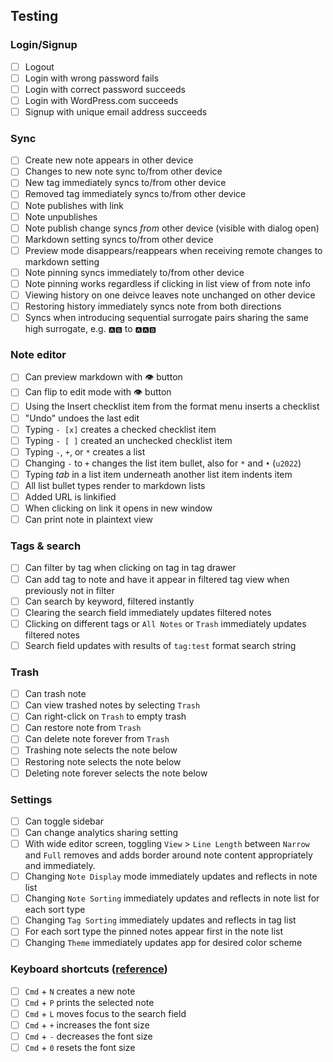 ## Testing

### Login/Signup

- [ ] Logout
- [ ] Login with wrong password fails
- [ ] Login with correct password succeeds
- [ ] Login with WordPress.com succeeds
- [ ] Signup with unique email address succeeds

### Sync

- [ ] Create new note appears in other device
- [ ] Changes to new note sync to/from other device
- [ ] New tag immediately syncs to/from other device
- [ ] Removed tag immediately syncs to/from other device
- [ ] Note publishes with link
- [ ] Note unpublishes
- [ ] Note publish change syncs _from_ other device (visible with dialog open)
- [ ] Markdown setting syncs to/from other device
- [ ] Preview mode disappears/reappears when receiving remote changes to markdown setting
- [ ] Note pinning syncs immediately to/from other device
- [ ] Note pinning works regardless if clicking in list view of from note info
- [ ] Viewing history on one deivce leaves note unchanged on other device
- [ ] Restoring history immediately syncs note from both directions
- [ ] Syncs when introducing sequential surrogate pairs sharing the same high surrogate, e.g. `🅰🅱` to `🅰🅰🅱`

### Note editor

- [ ] Can preview markdown with 👁 button
- [ ] Can flip to edit mode with 👁 button
- [ ] Using the Insert checklist item from the format menu inserts a checklist
- [ ] "Undo" undoes the last edit
- [ ] Typing `- [x]` creates a checked checklist item
- [ ] Typing `- [ ]` created an unchecked checklist item
- [ ] Typing `-`, `+`, or `*` creates a list
- [ ] Changing `-` to `+` changes the list item bullet, also for `*` and `•` (`u2022`)
- [ ] Typing _tab_ in a list item underneath another list item indents item
- [ ] All list bullet types render to markdown lists
- [ ] Added URL is linkified
- [ ] When clicking on link it opens in new window
- [ ] Can print note in plaintext view

### Tags & search

- [ ] Can filter by tag when clicking on tag in tag drawer
- [ ] Can add tag to note and have it appear in filtered tag view when previously not in filter
- [ ] Can search by keyword, filtered instantly
- [ ] Clearing the search field immediately updates filtered notes
- [ ] Clicking on different tags or `All Notes` or `Trash` immediately updates filtered notes
- [ ] Search field updates with results of `tag:test` format search string

### Trash

- [ ] Can trash note
- [ ] Can view trashed notes by selecting `Trash`
- [ ] Can right-click on `Trash` to empty trash
- [ ] Can restore note from `Trash`
- [ ] Can delete note forever from `Trash`
- [ ] Trashing note selects the note below
- [ ] Restoring note selects the note below
- [ ] Deleting note forever selects the note below

### Settings

- [ ] Can toggle sidebar
- [ ] Can change analytics sharing setting
- [ ] With wide editor screen, toggling `View` > `Line Length` between `Narrow` and `Full` removes and adds border around note content appropriately and immediately.
- [ ] Changing `Note Display` mode immediately updates and reflects in note list
- [ ] Changing `Note Sorting` immediately updates and reflects in note list for each sort type
- [ ] Changing `Tag Sorting` immediately updates and reflects in tag list
- [ ] For each sort type the pinned notes appear first in the note list
- [ ] Changing `Theme` immediately updates app for desired color scheme

### Keyboard shortcuts ([reference](https://simplenote.com/help/#shortcuts))

- [ ] `Cmd` + `N` creates a new note
- [ ] `Cmd` + `P` prints the selected note
- [ ] `Cmd` + `L` moves focus to the search field
- [ ] `Cmd` + `+` increases the font size
- [ ] `Cmd` + `-` decreases the font size
- [ ] `Cmd` + `0` resets the font size
